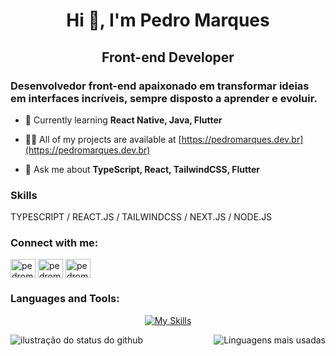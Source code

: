 <h1 align="center">Hi 👋, I'm Pedro Marques</h1>
<h2 align="center">Front-end Developer</h2>
<h3 align="left">Desenvolvedor front-end apaixonado em transformar ideias em interfaces incríveis, sempre disposto a aprender e evoluir.</h3>

- 🌱 Currently learning **React Native, Java, Flutter**

- 👨‍💻 All of my projects are available at [https://pedromarques.dev.br](https://pedromarques.dev.br)

- 💬 Ask me about **TypeScript, React, TailwindCSS, Flutter**

<h3 align="left">Skills</h3>
<p align="left">TYPESCRIPT / REACT.JS / TAILWINDCSS / NEXT.JS / NODE.JS</p>

<h3 align="left">Connect with me:</h3>
<div align="left">
<a href="https://x.com/pedromarques391" target="blank"><img align="center" src="https://cdn.jsdelivr.net/gh/devicons/devicon@latest/icons/twitter/twitter-original.svg"" alt="pedromarques391" height="30" width="40" /></a>
<a href="https://linkedin.com/in/pedromarques391" target="blank"><img align="center" src="https://raw.githubusercontent.com/rahuldkjain/github-profile-readme-generator/master/src/images/icons/Social/linked-in-alt.svg" alt="pedromarques391" height="30" width="40" /></a>
<a href="https://instagram.com/pedromarques.py" target="blank"><img align="center" src="https://raw.githubusercontent.com/rahuldkjain/github-profile-readme-generator/master/src/images/icons/Social/instagram.svg" alt="pedromarques.py" height="30" width="40" /></a>
</div>

<h3 align="left">Languages and Tools:</h3>

<div align="center">
  
[![My Skills](https://skillicons.dev/icons?i=js,ts,react,nodejs,docker,firebase,html,css,tailwind,git,next,nest,express,postgres,flutter)](https://skillicons.dev)
</div>



   <img 
      align="left"
      src="https://github-readme-stats.vercel.app/api?username=PedroMarques391&show_icons=true&title_color=FFFFFF&text_color=FFFFFF&icon_color=FFFFFF&bg_color=0D1017&cache_seconds=2300&hide_border=true" 
      alt="ilustração do status do github"
      style="max-width: 48%;"
   />
   <img 
      align="right"
      src="https://github-readme-stats.vercel.app/api/top-langs/?username=PedroMarques391&show_icons=true&title_color=FFFFFF&text_color=FFFFFF&icon_color=FFFFFF&bg_color=0D1017&cache_seconds=2300&hide_border=true" 
      alt="Linguagens mais usadas"
      style="max-width: 48%;"
   />




